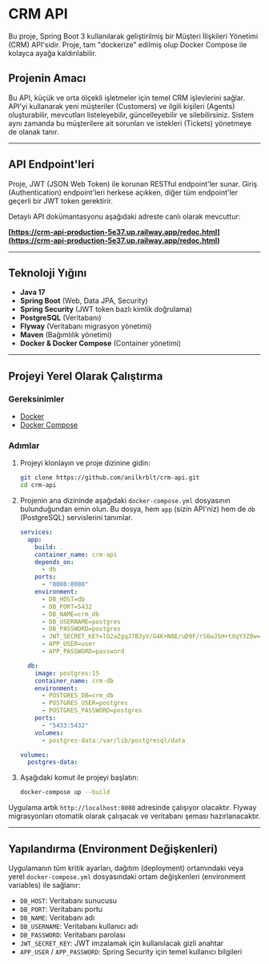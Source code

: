 # CRM API

Bu proje, Spring Boot 3 kullanılarak geliştirilmiş bir Müşteri İlişkileri Yönetimi (CRM) API'sidir. Proje, tam "dockerize" edilmiş olup Docker Compose ile kolayca ayağa kaldırılabilir.

## Projenin Amacı

Bu API, küçük ve orta ölçekli işletmeler için temel CRM işlevlerini sağlar. API'yi kullanarak yeni müşteriler (Customers) ve ilgili kişileri (Agents) oluşturabilir, mevcutları listeleyebilir, güncelleyebilir ve silebilirsiniz. Sistem aynı zamanda bu müşterilere ait sorunları ve istekleri (Tickets) yönetmeye de olanak tanır.

-----

## API Endpoint'leri

Proje, JWT (JSON Web Token) ile korunan RESTful endpoint'ler sunar. Giriş (Authentication) endpoint'leri herkese açıkken, diğer tüm endpoint'ler geçerli bir JWT token gerektirir.

Detaylı API dokümantasyonu aşağıdaki adreste canlı olarak mevcuttur:

**[https://crm-api-production-5e37.up.railway.app/redoc.html](https://crm-api-production-5e37.up.railway.app/redoc.html)**

-----

## Teknoloji Yığını

  * **Java 17**
  * **Spring Boot** (Web, Data JPA, Security)
  * **Spring Security** (JWT token bazlı kimlik doğrulama)
  * **PostgreSQL** (Veritabanı)
  * **Flyway** (Veritabanı migrasyon yönetimi)
  * **Maven** (Bağımlılık yönetimi)
  * **Docker & Docker Compose** (Container yönetimi)

-----

## Projeyi Yerel Olarak Çalıştırma

### Gereksinimler

  * [Docker](https://www.docker.com/get-started)
  * [Docker Compose](https://docs.docker.com/compose/install/)

### Adımlar

1.  Projeyi klonlayın ve proje dizinine gidin:

    ```bash
    git clone https://github.com/anilkrblt/crm-api.git
    cd crm-api
    ```

2.  Projenin ana dizininde aşağıdaki `docker-compose.yml` dosyasının bulunduğundan emin olun. Bu dosya, hem `app` (sizin API'niz) hem de `db` (PostgreSQL) servislerini tanımlar.

    ```yaml
    services:
      app:
        build: .
        container_name: crm-api
        depends_on:
          - db
        ports:
          - "8080:8080"
        environment:
          - DB_HOST=db
          - DB_PORT=5432
          - DB_NAME=crm_db
          - DB_USERNAME=postgres
          - DB_PASSWORD=postgres
          - JWT_SECRET_KEY=lO2aZgqJ7B3yV/G4K+N8E/uD9F/rS6wJ5H+tXqY3Z0w=
          - APP_USER=user
          - APP_PASSWORD=password

      db:
        image: postgres:15
        container_name: crm-db
        environment:
          - POSTGRES_DB=crm_db
          - POSTGRES_USER=postgres
          - POSTGRES_PASSWORD=postgres
        ports:
          - "5433:5432"
        volumes:
          - postgres-data:/var/lib/postgresql/data

    volumes:
      postgres-data:
    ```

3.  Aşağıdaki komut ile projeyi başlatın:

    ```bash
    docker-compose up --build
    ```

Uygulama artık `http://localhost:8080` adresinde çalışıyor olacaktır. Flyway migrasyonları otomatik olarak çalışacak ve veritabanı şeması hazırlanacaktır.

-----

## Yapılandırma (Environment Değişkenleri)

Uygulamanın tüm kritik ayarları, dağıtım (deployment) ortamındaki veya yerel `docker-compose.yml` dosyasındaki ortam değişkenleri (environment variables) ile sağlanır:

  * `DB_HOST`: Veritabanı sunucusu
  * `DB_PORT`: Veritabanı portu
  * `DB_NAME`: Veritabanı adı
  * `DB_USERNAME`: Veritabanı kullanıcı adı
  * `DB_PASSWORD`: Veritabanı parolası
  * `JWT_SECRET_KEY`: JWT imzalamak için kullanılacak gizli anahtar
  * `APP_USER` / `APP_PASSWORD`: Spring Security için temel kullanıcı bilgileri

